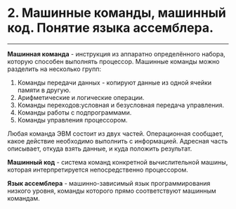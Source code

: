 # 2. Машинные команды, машинный код. Понятие языка ассемблера.

---



__Машинная команда__ - инструкция из аппаратно определённого набора, которую способен выполнять процессор. Машинные команды можно разделить на несколько групп: 

1. Команды передачи данных - копируют данные из одной ячейки памяти в другую.
2. Арифметические и логические операции.
3. Команды переходов:условная и безусловная передача управления.
4. Команды работы с подпрограммами.
5. Команды управления процессором. 

Любая команда ЭВМ состоит из двух частей. Операционная сообщает, какое действие необходимо выполнить с информацией. Адресная часть описывает, откуда взять данные, и куда положить результат. 

__Машинный код__ - система команд конкретной вычислительной машины, которая интерпретируется непосредственно процессором. 

__Язык ассемблера__ - машинно-зависимый язык программирования низкого уровня, команды которого прямо соответствуют машинным командам.

